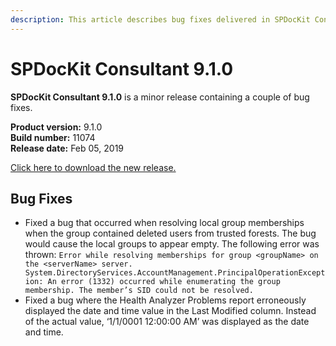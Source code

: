 ```yaml
---
description: This article describes bug fixes delivered in SPDocKit Consultant 9.1.0.
---
```


# SPDocKit Consultant 9.1.0

**SPDocKit Consultant 9.1.0** is a minor release containing a couple of bug fixes.

**Product version:** 9.1.0  
**Build number:** 11074  
**Release date:** Feb 05, 2019

[Click here to download the new release.](https://www.syskit.com/products/spdockit/download/)

## Bug Fixes

* Fixed a bug that occurred when resolving local group memberships when the group contained deleted users from trusted forests. The bug would cause the local groups to appear empty.  The following error was thrown:  `Error while resolving memberships for group <groupName> on the <serverName> server. System.DirectoryServices.AccountManagement.PrincipalOperationException: An error (1332) occurred while enumerating the group membership. The member’s SID could not be resolved.`
* Fixed a bug where the Health Analyzer Problems report erroneously displayed the date and time value in the Last Modified column. Instead of the actual value, ‘1/1/0001 12:00:00 AM’ was displayed as the date and time.

